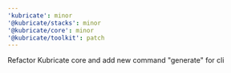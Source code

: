 ```yaml
---
'kubricate': minor
'@kubricate/stacks': minor
'@kubricate/core': minor
'@kubricate/toolkit': patch
---
```


Refactor Kubricate core and add new command "generate" for cli
